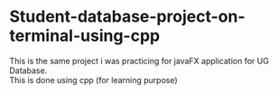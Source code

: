 # Student-database-project-on-terminal-using-cpp
This is the same project i was practicing for javaFX application for UG Database.\
This is done using cpp (for learning purpose)
